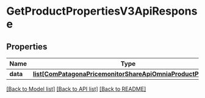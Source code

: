 # GetProductPropertiesV3ApiResponse

## Properties
Name | Type | Description | Notes
------------ | ------------- | ------------- | -------------
**data** | [**list[ComPatagonaPricemonitorShareApiOmniaProductProperty]**](ComPatagonaPricemonitorShareApiOmniaProductProperty.md) |  | 

[[Back to Model list]](../README.md#documentation-for-models) [[Back to API list]](../README.md#documentation-for-api-endpoints) [[Back to README]](../README.md)


